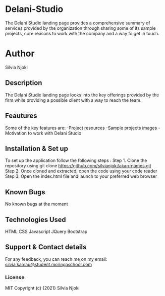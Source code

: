 # Delani-Studio
The Delani Studio landing page provides a comprehensive summary of services provided by the organization through sharing some of its sample projects, core reasons to work with the company and a way to get in touch. 

# Author
Silvia Njoki

## Description
The Delani Studio landing page looks into the key offerings provided by the firm while providing a possible client with a way to reach the team. 
## Feautures
Some of the key features are: 
-Project resources
-Sample projects images
-Motivation to work with Delani Studio

## Installation & Set up
To set up the application follow the following steps :
Step 1. Clone the repository using git clone https://github.com/silvianjoki/akan-names.git
Step 2. Once cloned and extracted, open the code using your code reader 
Step 3. Open the index.html file and launch to your preferred web browser

## Known Bugs
No known bugs at the moment

## Technologies Used
HTML
CSS
Javascript
JQuery
Bootstrap

## Support & Contact details
For any feedback, you can reach me on my email:
silvia.kamau@student.moringaschool.com

### License
MIT
Copyright (c) {2021} Silvia Njoki
